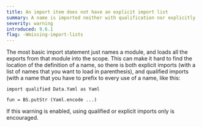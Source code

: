 ```yaml
---
title: An import item does not have an explicit import list
summary: A name is imported neither with qualification nor explicitly
severity: warning
introduced: 9.6.1
flag: -Wmissing-import-lists
---
```


The most basic import statement just names a module, and loads all the
exports from that module into the scope.  This can make it hard to
find the location of the definition of a name, so there is both
explicit imports (with a list of names that you want to load in
parenthesis), and qualified imports (with a name that you have to
prefix to every use of a name, like this:

```
import qualified Data.Yaml as Yaml

fun = BS.putStr (Yaml.encode ...)
```

If this warning is enabled, using qualified or explicit imports only
is encouraged.
